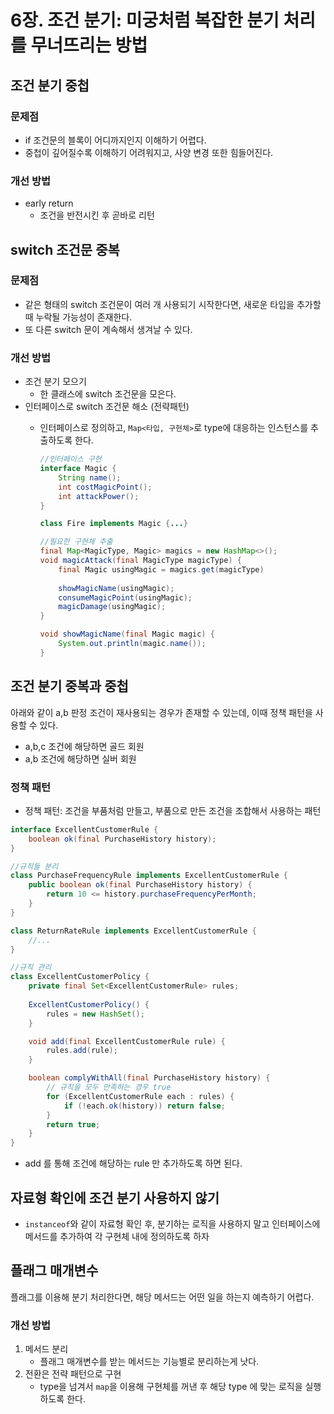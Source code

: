 # 6장. 조건 분기: 미궁처럼 복잡한 분기 처리를 무너뜨리는 방법
## 조건 분기 중첩
### 문제점
* if 조건문의 블록이 어디까지인지 이해하기 어렵다.
* 중첩이 깊어질수록 이해하기 어려워지고, 사양 변경 또한 힘들어진다.

### 개선 방법
* early return
  * 조건을 반전시킨 후 곧바로 리턴

## switch 조건문 중복
### 문제점
* 같은 형태의 switch 조건문이 여러 개 사용되기 시작한다면, 새로운 타입을 추가할 때 누락될 가능성이 존재한다.
* 또 다른 switch 문이 계속해서 생겨날 수 있다.

### 개선 방법
* 조건 분기 모으기 
  * 한 클래스에 switch 조건문을 모은다.
* 인터페이스로 switch 조건문 해소 (전략패턴)
  * 인터페이스로 정의하고, `Map<타입, 구현체>`로 type에 대응하는 인스턴스를 추출하도록 한다.
    ```java
    //인터페이스 구현
    interface Magic {
        String name();
        int costMagicPoint();
        int attackPower();
    }

    class Fire implements Magic {...}
    ```

    ```java
    //필요한 구현체 추출
    final Map<MagicType, Magic> magics = new HashMap<>();
    void magicAttack(final MagicType magicType) {
        final Magic usingMagic = magics.get(magicType)
        
        showMagicName(usingMagic);
        consumeMagicPoint(usingMagic);
        magicDamage(usingMagic);
    }

    void showMagicName(final Magic magic) {
        System.out.println(magic.name());
    }
    ```

## 조건 분기 중복과 중첩

아래와 같이 a,b 판정 조건이 재사용되는 경우가 존재할 수 있는데, 이때 정책 패턴을 사용할 수 있다.
* a,b,c 조건에 해당하면 골드 회원
* a,b 조건에 해당하면 실버 회원

### 정책 패턴
* 정책 패턴: 조건을 부품처럼 만들고, 부품으로 만든 조건을 조합해서 사용하는 패턴 

```java
interface ExcellentCustomerRule {
    boolean ok(final PurchaseHistory history);
}

//규칙들 분리 
class PurchaseFrequencyRule implements ExcellentCustomerRule {
    public boolean ok(final PurchaseHistory history) {
        return 10 <= history.purchaseFrequencyPerMonth;
    }
}

class ReturnRateRule implements ExcellentCustomerRule {
    //...
}

//규칙 관리
class ExcellentCustomerPolicy {
    private final Set<ExcellentCustomerRule> rules;
    
    ExcellentCustomerPolicy() {
        rules = new HashSet();
    }

    void add(final ExcellentCustomerRule rule) {
        rules.add(rule);
    }

    boolean complyWithAll(final PurchaseHistory history) {
        // 규칙을 모두 만족하는 경우 true
        for (ExcellentCustomerRule each : rules) {
            if (!each.ok(history)) return false;
        }
        return true;
    }
}
```
* add 를 통해 조건에 해당하는 rule 만 추가하도록 하면 된다.

## 자료형 확인에 조건 분기 사용하지 않기
* `instanceof`와 같이 자료형 확인 후, 분기하는 로직을 사용하지 말고 인터페이스에 메서드를 추가하여 각 구현체 내에 정의하도록 하자

## 플래그 매개변수
플래그를 이용해 분기 처리한다면, 해당 메서드는 어떤 일을 하는지 예측하기 어렵다.

### 개선 방법
1. 메서드 분리
    * 플래그 매개변수를 받는 메서드는 기능별로 분리하는게 낫다.
2. 전환은 전략 패턴으로 구현
    * type을 넘겨서 `map`을 이용해 구현체를 꺼낸 후 해당 type 에 맞는 로직을 실행하도록 한다.

